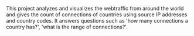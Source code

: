 This project analyzes and visualizes the webtraffic from around the world and gives the count of connections of countries using source IP addresses and country codes. It answers questions such as 'how many connections a country has?', 'what is the range of connections?'. 
